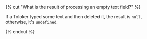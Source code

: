 {% cut "What is the result of processing an empty text field?" %}

If a Toloker typed some text and then deleted it, the result is `null`, otherwise, it's `undefined`.

{% endcut %}